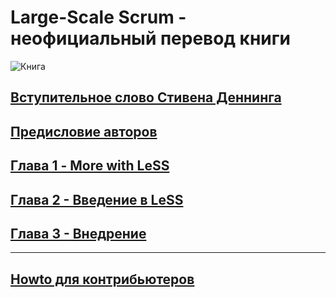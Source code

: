 # Large-Scale Scrum - неофициальный перевод книги

![Книга](/assets/images/cover.jpg)

## [Вступительное слово Стивена Деннинга](foreword-denning.md)

## [Предисловие авторов](preface.md)

## [Глава 1 - More with LeSS](chapter1.md)

## [Глава 2 - Введение в LeSS](chapter2.md)

## [Глава 3 - Внедрение](chapter3.md)

---

## [Howto для контрибьютеров](https://github.com/krmpchnn/less-book-ru/blob/gh-pages/README.md)
